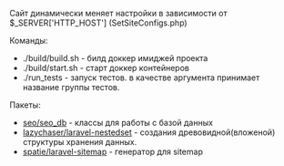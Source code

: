Сайт динамически меняет настройки в зависимости от $_SERVER['HTTP_HOST'] (SetSiteConfigs.php)

Команды:
- ./build/build.sh - билд доккер имиджей проекта
- ./build/start.sh - старт доккер контейнеров
- ./run_tests - запуск тестов. в качестве аргумента принимает название группы тестов.

Пакеты:
- [seo/seo_db](http://163.172.186.240:7990/projects/SEOS/repos/seo-db/browse) - классы для работы с базой данных
- [lazychaser/laravel-nestedset](https://github.com/lazychaser/laravel-nestedset) - создания древовидной(вложеной) структуры хранения данных.
- [spatie/laravel-sitemap](https://github.com/spatie/laravel-sitemap) - генератор для sitemap